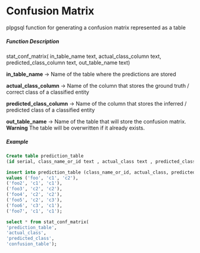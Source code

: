 # Confusion Matrix
plpgsql function for generating a confusion matrix represented as a table

##### Function Description
stat_conf_matrix(
in_table_name text,
actual_class_column text,
predicted_class_column text,
out_table_name text)

**in_table_name** -> Name of the table where the predictions are stored 

**actual_class_column** -> Name of the column that stores the ground truth / correct class of a classified entity

**predicted_class_column** -> Name of the column that stores the inferred / predicted class of a classified entity

**out_table_name** -> Name of the table that will store the confusion matrix. **Warning** The table will be overwritten if it already exists.

##### Example

```sql
Create table prediction_table 
(id serial, class_name_or_id text , actual_class text , predicted_class text);

insert into prediction_table (class_name_or_id, actual_class, predicted_class)
values ('foo', 'c1', 'c2'),
('foo2', 'c1', 'c1'),
('foo3', 'c2', 'c2'),
('foo4', 'c2', 'c2'),
('foo5', 'c2', 'c3'),
('foo6', 'c3', 'c1'),
('foo7', 'c1', 'c1');

select * from stat_conf_matrix(
'prediction_table',
'actual_class',
'predicted_class',
'confusion_table');
```
